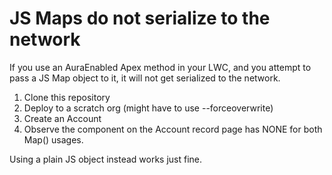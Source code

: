 # JS Maps do not serialize to the network

If you use an AuraEnabled Apex method in your LWC, and you attempt to pass a JS Map object to it, it will not get serialized to the network.

1. Clone this repository
2. Deploy to a scratch org (might have to use --forceoverwrite)
3. Create an Account
4. Observe the component on the Account record page has NONE for both Map() usages.

Using a plain JS object instead works just fine.

